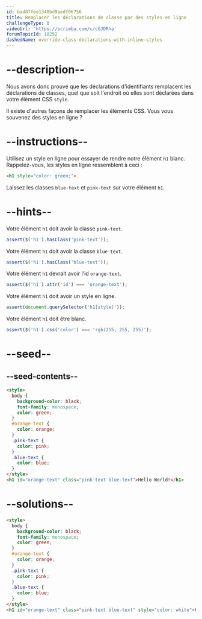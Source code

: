 ```yaml
---
id: bad87fee1348bd9aedf06756
title: Remplacer les déclarations de classe par des styles en ligne
challengeType: 0
videoUrl: 'https://scrimba.com/c/cGJDRha'
forumTopicId: 18252
dashedName: override-class-declarations-with-inline-styles
---
```


# --description--

Nous avons donc prouvé que les déclarations d'identifiants remplacent les déclarations de classes, quel que soit l'endroit où elles sont déclarées dans votre élément CSS `style`.

Il existe d'autres façons de remplacer les éléments CSS. Vous vous souvenez des styles en ligne ?

# --instructions--

Utilisez un style en ligne pour essayer de rendre notre élément `h1` blanc. Rappelez-vous, les styles en ligne ressemblent à ceci :

```html
<h1 style="color: green;">
```

Laissez les classes `blue-text` et `pink-text` sur votre élément `h1`.

# --hints--

Votre élément `h1` doit avoir la classe `pink-text`.

```js
assert($('h1').hasClass('pink-text'));
```

Votre élément `h1` doit avoir la classe `blue-text`.

```js
assert($('h1').hasClass('blue-text'));
```

Votre élément `h1` devrait avoir l'id `orange-text`.

```js
assert($('h1').attr('id') === 'orange-text');
```

Votre élément `h1` doit avoir un style en ligne.

```js
assert(document.querySelector('h1[style]'));
```

Votre élément `h1` doit être blanc.

```js
assert($('h1').css('color') === 'rgb(255, 255, 255)');
```

# --seed--

## --seed-contents--

```html
<style>
  body {
    background-color: black;
    font-family: monospace;
    color: green;
  }
  #orange-text {
    color: orange;
  }
  .pink-text {
    color: pink;
  }
  .blue-text {
    color: blue;
  }
</style>
<h1 id="orange-text" class="pink-text blue-text">Hello World!</h1>
```

# --solutions--

```html
<style>
  body {
    background-color: black;
    font-family: monospace;
    color: green;
  }
  #orange-text {
    color: orange;
  }
  .pink-text {
    color: pink;
  }
  .blue-text {
    color: blue;
  }
</style>
<h1 id="orange-text" class="pink-text blue-text" style="color: white">Hello World!</h1>
```

